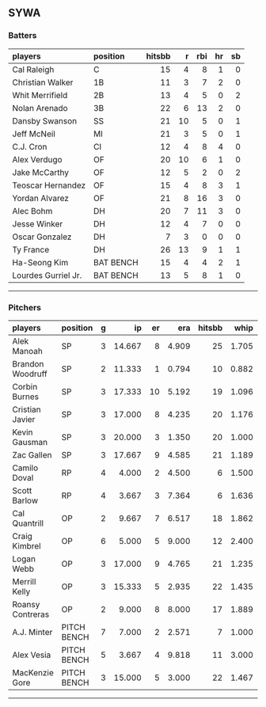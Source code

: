 ## SYWA

### Batters

 
|players             |position  | hitsbb|  r| rbi| hr| sb| 
|:-------------------|:---------|------:|--:|---:|--:|--:| 
|Cal Raleigh         |C         |     15|  4|   8|  1|  0| 
|Christian Walker    |1B        |     11|  3|   7|  2|  0| 
|Whit Merrifield     |2B        |     13|  4|   5|  0|  2| 
|Nolan Arenado       |3B        |     22|  6|  13|  2|  0| 
|Dansby Swanson      |SS        |     21| 10|   5|  0|  1| 
|Jeff McNeil         |MI        |     21|  3|   5|  0|  1| 
|C.J. Cron           |CI        |     12|  4|   8|  4|  0| 
|Alex Verdugo        |OF        |     20| 10|   6|  1|  0| 
|Jake McCarthy       |OF        |     12|  5|   2|  0|  2| 
|Teoscar Hernandez   |OF        |     15|  4|   8|  3|  1| 
|Yordan Alvarez      |OF        |     21|  8|  16|  3|  0| 
|Alec Bohm           |DH        |     20|  7|  11|  3|  0| 
|Jesse Winker        |DH        |     12|  4|   7|  0|  0| 
|Oscar Gonzalez      |DH        |      7|  3|   0|  0|  0| 
|Ty France           |DH        |     26| 13|   9|  1|  1| 
|Ha-Seong Kim        |BAT BENCH |     15|  4|   4|  2|  1| 
|Lourdes Gurriel Jr. |BAT BENCH |     13|  5|   8|  1|  0| 


* * *

### Pitchers

 
|players          |position    |  g|     ip| er|   era| hitsbb|  whip| so|  w| sv| 
|:----------------|:-----------|--:|------:|--:|-----:|------:|-----:|--:|--:|--:| 
|Alek Manoah      |SP          |  3| 14.667|  8| 4.909|     25| 1.705| 11|  1|  0| 
|Brandon Woodruff |SP          |  2| 11.333|  1| 0.794|     10| 0.882| 12|  1|  0| 
|Corbin Burnes    |SP          |  3| 17.333| 10| 5.192|     19| 1.096| 14|  1|  0| 
|Cristian Javier  |SP          |  3| 17.000|  8| 4.235|     20| 1.176| 14|  1|  0| 
|Kevin Gausman    |SP          |  3| 20.000|  3| 1.350|     20| 1.000| 25|  1|  0| 
|Zac Gallen       |SP          |  3| 17.667|  9| 4.585|     21| 1.189| 21|  1|  0| 
|Camilo Doval     |RP          |  4|  4.000|  2| 4.500|      6| 1.500|  5|  0|  1| 
|Scott Barlow     |RP          |  4|  3.667|  3| 7.364|      6| 1.636|  3|  0|  1| 
|Cal Quantrill    |OP          |  2|  9.667|  7| 6.517|     18| 1.862|  6|  0|  0| 
|Craig Kimbrel    |OP          |  6|  5.000|  5| 9.000|     12| 2.400|  4|  0|  1| 
|Logan Webb       |OP          |  3| 17.000|  9| 4.765|     21| 1.235| 22|  0|  0| 
|Merrill Kelly    |OP          |  3| 15.333|  5| 2.935|     22| 1.435| 15|  0|  0| 
|Roansy Contreras |OP          |  2|  9.000|  8| 8.000|     17| 1.889|  5|  1|  0| 
|A.J. Minter      |PITCH BENCH |  7|  7.000|  2| 2.571|      7| 1.000|  6|  1|  2| 
|Alex Vesia       |PITCH BENCH |  5|  3.667|  4| 9.818|     11| 3.000|  4|  0|  0| 
|MacKenzie Gore   |PITCH BENCH |  3| 15.000|  5| 3.000|     22| 1.467| 18|  2|  0| 


* * *


